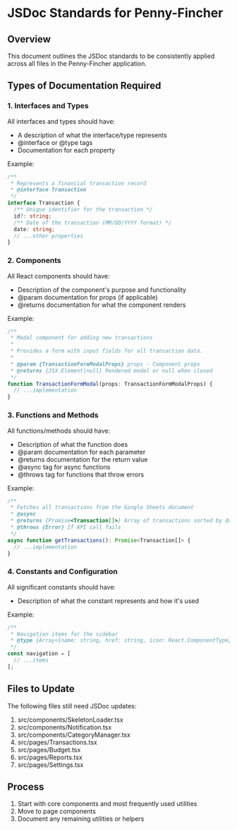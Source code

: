 # JSDoc Standards for Penny-Fincher

## Overview

This document outlines the JSDoc standards to be consistently applied across all files in the Penny-Fincher application.

## Types of Documentation Required

### 1. Interfaces and Types

All interfaces and types should have:

- A description of what the interface/type represents
- @interface or @type tags
- Documentation for each property

Example:

```typescript
/**
 * Represents a financial transaction record
 * @interface Transaction
 */
interface Transaction {
  /** Unique identifier for the transaction */
  id?: string;
  /** Date of the transaction (MM/DD/YYYY format) */
  date: string;
  // ...other properties
}
```

### 2. Components

All React components should have:

- Description of the component's purpose and functionality
- @param documentation for props (if applicable)
- @returns documentation for what the component renders

Example:

```typescript
/**
 * Modal component for adding new transactions
 *
 * Provides a form with input fields for all transaction data.
 *
 * @param {TransactionFormModalProps} props - Component props
 * @returns {JSX.Element|null} Rendered modal or null when closed
 */
function TransactionFormModal(props: TransactionFormModalProps) {
  // ...implementation
}
```

### 3. Functions and Methods

All functions/methods should have:

- Description of what the function does
- @param documentation for each parameter
- @returns documentation for the return value
- @async tag for async functions
- @throws tag for functions that throw errors

Example:

```typescript
/**
 * Fetches all transactions from the Google Sheets document
 * @async
 * @returns {Promise<Transaction[]>} Array of transactions sorted by date
 * @throws {Error} If API call fails
 */
async function getTransactions(): Promise<Transaction[]> {
  // ...implementation
}
```

### 4. Constants and Configuration

All significant constants should have:

- Description of what the constant represents and how it's used

Example:

```typescript
/**
 * Navigation items for the sidebar
 * @type {Array<{name: string, href: string, icon: React.ComponentType}>}
 */
const navigation = [
  // ...items
];
```

## Files to Update

The following files still need JSDoc updates:

1. src/components/SkeletonLoader.tsx
2. src/components/Notification.tsx
3. src/components/CategoryManager.tsx
4. src/pages/Transactions.tsx
5. src/pages/Budget.tsx
6. src/pages/Reports.tsx
7. src/pages/Settings.tsx

## Process

1. Start with core components and most frequently used utilities
2. Move to page components
3. Document any remaining utilities or helpers
